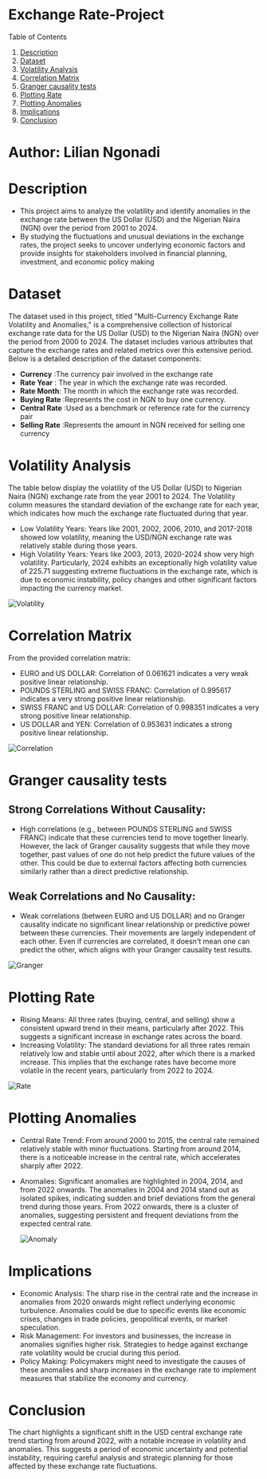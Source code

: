 # Exchange Rate-Project
<!-- About The Project -->

<a name="readme-top"></a>

<!-- TABLE OF CONTENTS -->


<summary>Table of Contents</summary>
<ol>
  <li><a href="#description">Description</a></li>
  <li><a href="#dataset">Dataset</a></li>
     <li><a href="#volatility-analysis">Volatility Analysis</a></li>
      <li><a href="#correlation-matrix">Correlation Matrix</a></li>
      <li><a href="#granger-causality-tests">Granger causality tests</a></li>
      <li><a href="#plotting-rate">Plotting Rate</a></li>
      <li><a href="#plotting-anomalies">Plotting Anomalies</a></li>
  <li><a href="#implications">Implications</a></li>
  <li><a href="#conclusion">Conclusion</a></li>
  
  </li>
  </li>
</ol>


# Author: Lilian Ngonadi

# Description

- This project aims to analyze the volatility and identify anomalies in the exchange rate between the US Dollar (USD) and the Nigerian Naira (NGN) over the period from 2001 to 2024. 
- By studying the fluctuations and unusual deviations in the exchange rates, the project seeks to uncover underlying economic factors and provide insights for stakeholders involved in financial planning, investment, and economic policy making

# Dataset

The dataset used in this project, titled "Multi-Currency Exchange Rate Volatility and Anomalies," is a comprehensive collection of historical exchange rate data for the US Dollar (USD) to the Nigerian Naira (NGN) over the period from 2000 to 2024. The dataset includes various attributes that capture the exchange rates and related metrics over this extensive period. Below is a detailed description of the dataset components:

- **Currency** :The currency pair involved in the exchange rate
- **Rate Year** : The year in which the exchange rate was recorded.
- **Rate Month**: The month in which the exchange rate was recorded.
- **Buying Rate** :Represents the cost in NGN to buy one currency.
- **Central Rate** :Used as a benchmark or reference rate for the currency pair
- **Selling Rate** :Represents the amount in NGN received for selling one currency

# Volatility Analysis

The table  below display the volatility of the US Dollar (USD) to Nigerian Naira (NGN) exchange rate from the year 2001 to 2024. The Volatility column measures the standard deviation of the exchange rate for each year, which indicates how much the exchange rate fluctuated during that year.

- Low Volatility Years: Years like 2001, 2002, 2006, 2010, and 2017-2018 showed low volatility, meaning the USD/NGN exchange rate was relatively stable during those years.
- High Volatility Years: Years like 2003, 2013, 2020-2024 show very high volatility. Particularly, 2024 exhibits an exceptionally high volatility value of 225.71 suggesting extreme fluctuations in the exchange rate, which is due to economic instability, policy changes and other significant factors impacting the currency market.

![ Volatility](volatility.png "Volatility")

# Correlation Matrix

From the provided correlation matrix:
- EURO and US DOLLAR: Correlation of 0.061621 indicates a very weak positive linear relationship.
- POUNDS STERLING and SWISS FRANC: Correlation of 0.995617 indicates a very strong positive linear relationship.
- SWISS FRANC and US DOLLAR: Correlation of 0.998351 indicates a very strong positive linear relationship.
- US DOLLAR and YEN: Correlation of 0.953631 indicates a strong positive linear relationship.

![ Correlation](correlation.png "Correlation")

# Granger causality tests
## Strong Correlations Without Causality:

- High correlations (e.g., between POUNDS STERLING and SWISS FRANC) indicate that these currencies tend to move together linearly. However, the lack of Granger causality suggests that while they move together, past values of one do not help predict the future values of the other. This could be due to external factors affecting both currencies similarly rather than a direct predictive relationship.
## Weak Correlations and No Causality:
- Weak correlations (between EURO and US DOLLAR) and no Granger causality indicate no significant linear relationship or predictive power between these currencies. Their movements are largely independent of each other.
Even if currencies are correlated, it doesn't mean one can predict the other, which aligns with your Granger causality test results.

![ Granger](granger.png "Granger")

# Plotting Rate

- Rising Means: All three rates (buying, central, and selling) show a consistent upward trend in their means, particularly after 2022. This suggests a significant increase in exchange rates across the board.
- Increasing Volatility: The standard deviations for all three rates remain relatively low and stable until about 2022, after which there is a marked increase. This implies that the exchange rates have become more volatile in the recent years, particularly from 2022 to 2024.

![ Rate](rate.png "Rate")

# Plotting Anomalies

- Central Rate Trend:
  From around 2000 to 2015, the central rate remained relatively stable with minor fluctuations.
  Starting from around 2014, there is a noticeable increase in the central rate, which accelerates sharply after 2022.
- Anomalies:
  Significant anomalies are highlighted in 2004, 2014, and from 2022 onwards.
  The anomalies in 2004 and 2014 stand out as isolated spikes, indicating sudden and brief deviations from the general trend during those years.
  From 2022 onwards, there is a cluster of anomalies, suggesting persistent and frequent deviations from the expected central rate.

  ![ Anomaly](anomaly.png "Anomaly")

# Implications
- Economic Analysis: The sharp rise in the central rate and the increase in anomalies from 2020 onwards might reflect underlying economic turbulence. Anomalies could be due to specific events like economic crises, changes in trade policies, geopolitical events, or market speculation.
- Risk Management: For investors and businesses, the increase in anomalies signifies higher risk. Strategies to hedge against exchange rate volatility would be crucial during this period.
- Policy Making: Policymakers might need to investigate the causes of these anomalies and sharp increases in the exchange rate to implement measures that stabilize the economy and currency.

# Conclusion
The chart highlights a significant shift in the USD central exchange rate trend starting from around 2022, with a notable increase in volatility and anomalies. This suggests a period of economic uncertainty and potential instability, requiring careful analysis and strategic planning for those affected by these exchange rate fluctuations.






